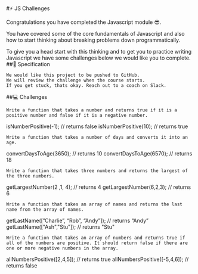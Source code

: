 #⚡ JS Challenges

Congratulations you have completed the Javascript module 😎.

You have covered some of the core fundamentals of Javascript and also how to start thinking about breaking problems down programmatically.

To give you a head start with this thinking and to get you to practice writing Javascript we have some challenges below we would like you to complete.
##📃 Specification

    We would like this project to be pushed to GitHub.
    We will review the challenge when the course starts.
    If you get stuck, thats okay. Reach out to a coach on Slack.

##💻 Challenges

    Write a function that takes a number and returns true if it is a positive number and false if it is a negative number.

isNumberPositive(-1); // returns false
isNumberPositive(10); // returns true

    Write a function that takes a number of days and converts it into an age.

convertDaysToAge(3650); // returns 10
convertDaysToAge(6570); // returns 18

    Write a function that takes three numbers and returns the largest of the three numbers.

getLargestNumber(2 ,1, 4); // returns 4
getLargestNumber(6,2,3); // returns 6

    Write a function that takes an array of names and returns the last name from the array of names.

getLastName([”Charlie”, “Rob”, “Andy”]); // returns “Andy”
getLastName(["Ash","Stu"]); // returns "Stu"

    Write a function that takes an array of numbers and returns true if all of the numbers are positive. It should return false if there are one or more negative numbers in the array.

allNumbersPositive([2,4,5]); // returns true
allNumbersPositive([-5,4,6]); // returns false